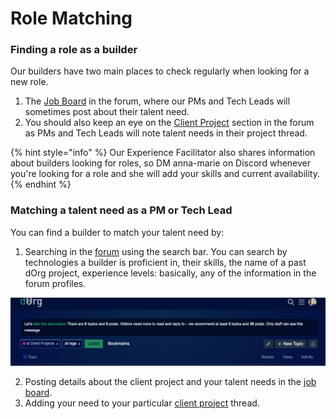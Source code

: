 # Role Matching

### Finding a role as a builder

Our builders have two main places to check regularly when looking for a new role.

1. The [Job Board](https://forum.dorg.tech/t/about-the-job-board-category) in the forum, where our PMs and Tech Leads will sometimes post about their talent need.
2. You should also keep an eye on the [Client Project](https://forum.dorg.tech/c/clientproject) section in the forum as PMs and Tech Leads will note talent needs in their project thread.

{% hint style="info" %}
Our Experience Facilitator also shares information about builders looking for roles, so DM anna-marie on Discord whenever you're looking for a role and she will add your skills and current availability.
{% endhint %}

### Matching a talent need as a PM or Tech Lead

You can find a builder to match your talent need by:

1. Searching in the [forum](https://forum.dorg.tech/) using the search bar. You can search by technologies a builder is proficient in, their skills, the name of a past dOrg project, experience levels: basically, any of the information in the forum profiles.

![](../.gitbook/assets/screen-shot-2021-08-27-at-14.17.23.png)

2. Posting details about the client project and your talent needs in the [job board](https://forum.dorg.tech/c/job-board/9).  
3. Adding your need to your particular [client project](https://forum.dorg.tech/c/clientproject) thread.

